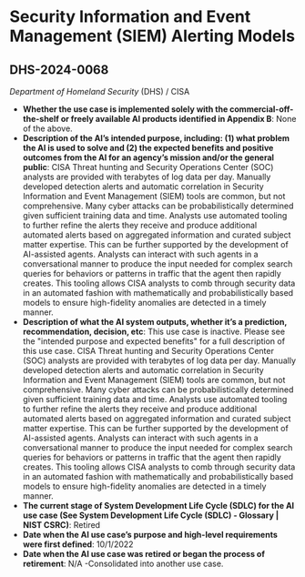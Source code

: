 # Security Information and Event Management (SIEM) Alerting Models
## DHS-2024-0068
_Department of Homeland Security_ (DHS) / CISA


+ **Whether the use case is implemented solely with the commercial-off-the-shelf or freely available AI products identified in Appendix B**: None of the above.
+ **Description of the AI’s intended purpose, including: (1) what problem the AI is used to solve and (2) the expected benefits and positive outcomes from the AI for an agency’s mission and/or the general public**: CISA Threat hunting and Security Operations Center (SOC) analysts are provided with terabytes of log data per day. Manually developed detection alerts and automatic correlation in Security Information and Event Management (SIEM) tools are common, but not comprehensive. Many cyber attacks can be probabilistically determined given sufficient training data and time. Analysts use automated tooling to further refine the alerts they receive and produce additional automated alerts based on aggregated information and curated subject matter expertise. This can be further supported by the development of AI-assisted agents. Analysts can interact with such agents in a conversational manner to produce the input needed for complex search queries for behaviors or patterns in traffic that the agent then rapidly creates. This tooling allows CISA analysts to comb through security data in an automated fashion with mathematically and probabilistically based models to ensure high-fidelity anomalies are detected in a timely manner.
+ **Description of what the AI system outputs, whether it’s a prediction, recommendation, decision, etc**: This use case is inactive. Please see the "intended purpose and expected benefits" for a full description of this use case.
CISA Threat hunting and Security Operations Center (SOC) analysts are provided with terabytes of log data per day. Manually developed detection alerts and automatic correlation in Security Information and Event Management (SIEM) tools are common, but not comprehensive. Many cyber attacks can be probabilistically determined given sufficient training data and time. Analysts use automated tooling to further refine the alerts they receive and produce additional automated alerts based on aggregated information and curated subject matter expertise. This can be further supported by the development of AI-assisted agents. Analysts can interact with such agents in a conversational manner to produce the input needed for complex search queries for behaviors or patterns in traffic that the agent then rapidly creates. This tooling allows CISA analysts to comb through security data in an automated fashion with mathematically and probabilistically based models to ensure high-fidelity anomalies are detected in a timely manner. 
+ **The current stage of System Development Life Cycle (SDLC) for the AI use case (See System Development Life Cycle (SDLC) - Glossary | NIST CSRC)**: Retired
+ **Date when the AI use case’s purpose and high-level requirements were first defined**: 10/1/2022
+ **Date when the AI use case was retired or began the process of retirement**: N/A -Consolidated into another use case.